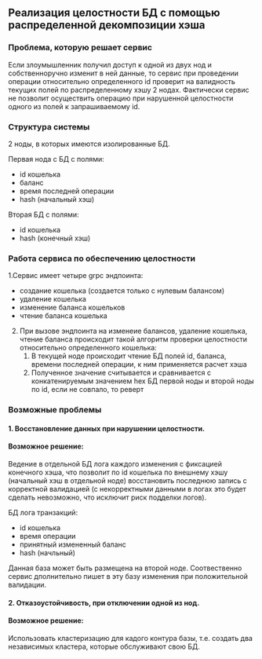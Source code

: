 ## Реализация целостности БД с помощью распределенной декомпозиции хэша

### Проблема, которую решает сервис
Если злоумышленник получил доступ к одной из двух нод и собственноручно изменит в ней данные, то сервис при проведении операции относительно определенного id проверит на валидность текущих полей по распределенному хэшу 2 нодах. Фактически сервис не позволит осуществить операцию при нарушенной целостности одного из полей к запрашиваемому id.

### Структура системы
2 ноды, в которых имеются изолированные БД.

Первая нода с БД с полями:
- id кошелька 
- баланс
- время последней операции
- hash (начальный хэш)

Вторая БД с полями:
- id кошелька
- hash (конечный хэш)

### Работа сервиса по обеспечению целостности
1.Сервис имеет четыре grpc эндпоинта:
- создание кошелька (создается только с нулевым балансом)
- удаление кошелька
- изменение баланса кошельков
- чтение баланса кошелька
2. При вызове эндпоинта на изменеие балансов, удаление кошелька, чтение баланса происходит такой алгоритм проверки целостности относительно определенного кошелька:
   1. В текущей ноде происходит чтение БД полей id, баланса, времени последней операции, к ним применяется расчет хэша
   2. Полученное значение считывается и сравнивается с конкатенируемым значением hex БД первой ноды и второй ноды по id, если не совпало, то реверт


### Возможные проблемы
#### 1. Восстановление данных при нарушении целостности.
#### Возможное решение:
Ведение в отдельной БД лога каждого изменения с фиксацией конечного хэша, что позволит по id кошелька по внешнему хэшу (начальный хэш в отдельной ноде) восстановить последнюю запись с корректной валидацией (с некорректными данными в логах это будет сделать невозможно, что исключит риск подделки логов).

БД лога транзакций:
- id кошелька
- время операции
- принятный измененный баланс
- hash (начльный)

Данная база может быть размещена на второй ноде. Соотвественно сервис дполнительно пишет в эту базу изменения при положительной валидации.

#### 2. Отказоустойчивость, при отключении одной из нод.
#### Возможное решение:
Использовать кластеризацию для кадого контура базы, т.е. создать два независимых кластера, которые обслуживают свою БД.